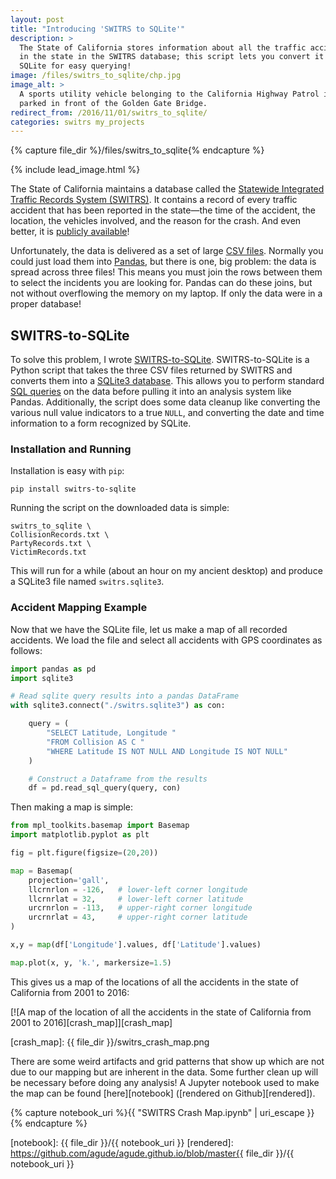 ```yaml
---
layout: post
title: "Introducing 'SWITRS to SQLite'"
description: >
  The State of California stores information about all the traffic accidents
  in the state in the SWITRS database; this script lets you convert it to
  SQLite for easy querying!
image: /files/switrs_to_sqlite/chp.jpg
image_alt: >
  A sports utility vehicle belonging to the California Highway Patrol is
  parked in front of the Golden Gate Bridge.
redirect_from: /2016/11/01/switrs_to_sqlite/
categories: switrs my_projects
---
```


{% capture file_dir %}/files/switrs_to_sqlite{% endcapture %}

{% include lead_image.html %}

The State of California maintains a database called the [Statewide Integrated
Traffic Records System (SWITRS)][switrs]. It contains a record of every
traffic accident that has been reported in the state—the time of the accident,
the location, the vehicles involved, and the reason for the crash. And even
better, it is [publicly available][data]!

[switrs]: http://iswitrs.chp.ca.gov/Reports/jsp/userLogin.jsp
[data]: https://github.com/agude/SWITRS-to-SQLite/blob/master/requesting_data.md

Unfortunately, the data is delivered as a set of large [CSV files][csv].
Normally you could just load them into [Pandas][pandas], but there is one, big
problem: the data is spread across three files! This means you must join the
rows between them to select the incidents you are looking for. Pandas can do
these joins, but not without overflowing the memory on my laptop. If only the
data were in a proper database!

[csv]: https://en.wikipedia.org/wiki/Comma-separated_values
[pandas]: https://pandas.pydata.org/

## SWITRS-to-SQLite

To solve this problem, I wrote [SWITRS-to-SQLite][s2s]. SWITRS-to-SQLite is a
Python script that takes the three CSV files returned by SWITRS and converts
them into a [SQLite3 database][sqlite]. This allows you to perform standard
[SQL queries][sql] on the data before pulling it into an analysis system like
Pandas. Additionally, the script does some data cleanup like converting the
various null value indicators to a true `NULL`, and converting the date and
time information to a form recognized by SQLite.

[s2s]: https://github.com/agude/SWITRS-to-SQLite
[sqlite]: https://sqlite.org/
[sql]: https://en.wikipedia.org/wiki/SQL

### Installation and Running

Installation is easy with `pip`:

```shell
pip install switrs-to-sqlite
```

Running the script on the downloaded data is simple:

```shell
switrs_to_sqlite \
CollisionRecords.txt \
PartyRecords.txt \
VictimRecords.txt
```

This will run for a while (about an hour on my ancient desktop) and produce a
SQLite3 file named `switrs.sqlite3`.

### Accident Mapping Example

Now that we have the SQLite file, let us make a map of all recorded accidents.
We load the file and select all accidents with GPS coordinates as follows:

```python
import pandas as pd
import sqlite3

# Read sqlite query results into a pandas DataFrame
with sqlite3.connect("./switrs.sqlite3") as con:

    query = (
        "SELECT Latitude, Longitude "
        "FROM Collision AS C "
        "WHERE Latitude IS NOT NULL AND Longitude IS NOT NULL"
    )

    # Construct a Dataframe from the results
    df = pd.read_sql_query(query, con)
```

Then making a map is simple:

```python
from mpl_toolkits.basemap import Basemap
import matplotlib.pyplot as plt

fig = plt.figure(figsize=(20,20))

map = Basemap(
    projection='gall',
    llcrnrlon = -126,   # lower-left corner longitude
    llcrnrlat = 32,     # lower-left corner latitude
    urcrnrlon = -113,   # upper-right corner longitude
    urcrnrlat = 43,     # upper-right corner latitude
)

x,y = map(df['Longitude'].values, df['Latitude'].values)

map.plot(x, y, 'k.', markersize=1.5)
```

This gives us a map of the locations of all the accidents in the state of
California from 2001 to 2016:

[![A map of the location of all the accidents in the state of California from
2001 to 2016][crash_map]][crash_map]

[crash_map]: {{ file_dir }}/switrs_crash_map.png

There are some weird artifacts and grid patterns that show up which are not
due to our mapping but are inherent in the data. Some further clean up will be
necessary before doing any analysis! A Jupyter notebook used to make the map
can be found [here][notebook] ([rendered on Github][rendered]).

{% capture notebook_uri %}{{ "SWITRS Crash Map.ipynb" | uri_escape }}{% endcapture %} 

[notebook]: {{ file_dir }}/{{ notebook_uri }}
[rendered]: https://github.com/agude/agude.github.io/blob/master{{ file_dir }}/{{ notebook_uri }}

